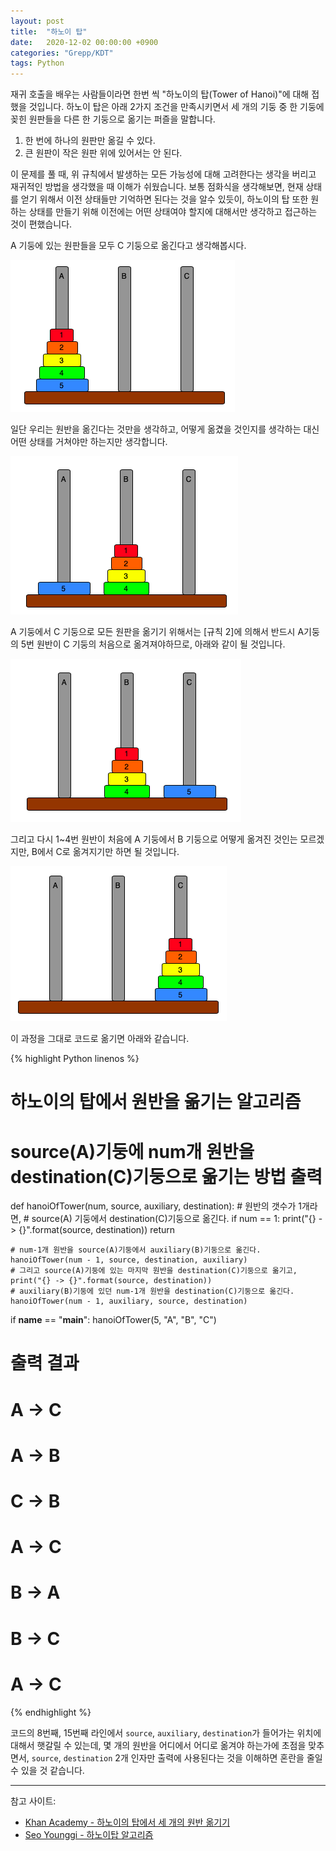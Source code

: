 ```yaml
---
layout: post
title:  "하노이 탑"
date:   2020-12-02 00:00:00 +0900
categories: "Grepp/KDT"
tags: Python
---
```


재귀 호출을 배우는 사람들이라면 한번 씩 "하노이의 탑(Tower of Hanoi)"에 대해 접했을 것입니다. 하노이 탑은 아래 2가지 조건을 만족시키면서 세 개의 기둥 중 한 기둥에 꽂힌 원판들을 다른 한 기둥으로 옮기는 퍼즐을 말합니다.

1. 한 번에 하나의 원판만 옮길 수 있다.
2. 큰 원판이 작은 원판 위에 있어서는 안 된다.

이 문제를 풀 때, 위 규칙에서 발생하는 모든 가능성에 대해 고려한다는 생각을 버리고 재귀적인 방법을 생각했을 때 이해가 쉬웠습니다. 보통 점화식을 생각해보면, 현재 상태를 얻기 위해서 이전 상태들만 기억하면 된다는 것을 알수 있듯이, 하노이의 탑 또한 원하는 상태를 만들기 위해 이전에는 어떤 상태여야 할지에 대해서만 생각하고 접근하는 것이 편했습니다.

A 기둥에 있는 원판들을 모두 C 기둥으로 옮긴다고 생각해봅시다.

![hanoi 0](/assets/grepp/hanoi_0.png)

일단 우리는 원반을 옮긴다는 것만을 생각하고, 어떻게 옮겼을 것인지를 생각하는 대신 어떤 상태를 거쳐야만 하는지만 생각합니다.

![hanoi 1](/assets/grepp/hanoi_1.png)

A 기둥에서 C 기둥으로 모든 원판을 옮기기 위해서는 [규칙 2]에 의해서 반드시 A기둥의 5번 원반이 C 기둥의 처음으로 옮겨져야하므로, 아래와 같이 될 것입니다.

![hanoi 2](/assets/grepp/hanoi_2.png)

그리고 다시 1~4번 원반이 처음에 A 기둥에서 B 기둥으로 어떻게 옮겨진 것인는 모르겠지만, B에서 C로 옮겨지기만 하면 될 것입니다.

![hanoi 3](/assets/grepp/hanoi_3.png)

이 과정을 그대로 코드로 옮기면 아래와 같습니다.

{% highlight Python linenos %}

# 하노이의 탑에서 원반을 옮기는 알고리즘
# source(A)기둥에 num개 원반을 destination(C)기둥으로 옮기는 방법 출력
def hanoiOfTower(num, source, auxiliary, destination):
    # 원반의 갯수가 1개라면,
    # source(A) 기둥에서 destination(C)기둥으로 옮긴다.
    if num == 1:
        print("{} -> {}".format(source, destination))
        return
    
    # num-1개 원반을 source(A)기둥에서 auxiliary(B)기둥으로 옮긴다.
    hanoiOfTower(num - 1, source, destination, auxiliary)
    # 그리고 source(A)기둥에 있는 마지막 원반을 destination(C)기둥으로 옮기고, 
    print("{} -> {}".format(source, destination))
    # auxiliary(B)기둥에 있던 num-1개 원반을 destination(C)기둥으로 옮긴다.
    hanoiOfTower(num - 1, auxiliary, source, destination)


if __name__ == "__main__":
    hanoiOfTower(5, "A", "B", "C")

# 출력 결과
# A -> C
# A -> B
# C -> B
# A -> C
# B -> A
# B -> C
# A -> C
{% endhighlight %}

코드의 8번째, 15번째 라인에서 `source`, `auxiliary`, `destination`가 들어가는 위치에 대해서 햇갈릴 수 있는데, 몇 개의 원반을 어디에서 어디로 옮겨야 하는가에 초점을 맞추면서, `source`, `destination` 2개 인자만 출력에 사용된다는 것을 이해하면 혼란을 줄일 수 있을 것 같습니다.


-----


참고 사이트:
- [Khan Academy - 하노이의 탑에서 세 개의 원반 옮기기](https://ko.khanacademy.org/computing/computer-science/algorithms/towers-of-hanoi/e/move-three-disks-in-towers-of-hanoi)
- [Seo Younggi - 하노이탑 알고리즘](https://brunch.co.kr/@younggiseo/139)
